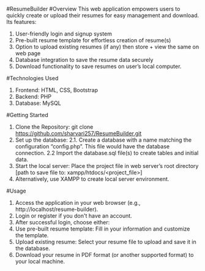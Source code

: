 #ResumeBuilder
#Overview
This web application empowers users to quickly create or upload their resumes for easy management and download. Its features:
1. User-friendly login and signup system
2. Pre-built resume template for effortless creation of resume(s)
3. Option to upload existing resumes (if any) then store + view the same on web page
4. Database integration to save the resume data securely
5. Download functionality to save resumes on user’s local computer.

#Technologies Used
1. Frontend: HTML, CSS, Bootstrap
2. Backend: PHP
3. Database: MySQL

#Getting Started
1. Clone the Repository:
                git clone https://github.com/sharvari257/ResumeBuilder.git
2. Set up the database:
   2.1. Create a database with a name matching the configuration “config.php”. This file would have the database connection.
   2.2 Import the database.sql file(s) to create tables and initial data.
4. Start the local server:
        Place the project file in web server’s root directory [path to save file to: xampp/htdocs/<project_file>]
5. Alternatively, use XAMPP to create local server environment.

#Usage
1. Access the application in your web browser (e.g., http://localhost/resume-builder).
2. Login or register if you don't have an account.
3. After successful login, choose either:
4. Use pre-built resume template: Fill in your information and customize the template.
5. Upload existing resume: Select your resume file to upload and save it in the database.
6. Download your resume in PDF format (or another supported format) to your local machine.
